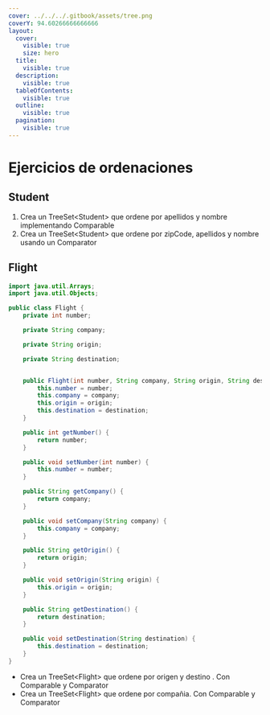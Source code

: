 ```yaml
---
cover: ../../../.gitbook/assets/tree.png
coverY: 94.60266666666666
layout:
  cover:
    visible: true
    size: hero
  title:
    visible: true
  description:
    visible: true
  tableOfContents:
    visible: true
  outline:
    visible: true
  pagination:
    visible: true
---
```


# Ejercicios de ordenaciones

## Student

1. Crea un TreeSet\<Student> que ordene por apellidos y nombre implementando Comparable
2. Crea un TreeSet\<Student> que ordene por zipCode, apellidos y nombre usando un Comparator

## Flight

```java
import java.util.Arrays;
import java.util.Objects;

public class Flight {
    private int number;

    private String company;

    private String origin;

    private String destination;


    public Flight(int number, String company, String origin, String destination) {
        this.number = number;
        this.company = company;
        this.origin = origin;
        this.destination = destination;
    }

    public int getNumber() {
        return number;
    }

    public void setNumber(int number) {
        this.number = number;
    }

    public String getCompany() {
        return company;
    }

    public void setCompany(String company) {
        this.company = company;
    }

    public String getOrigin() {
        return origin;
    }

    public void setOrigin(String origin) {
        this.origin = origin;
    }

    public String getDestination() {
        return destination;
    }

    public void setDestination(String destination) {
        this.destination = destination;
    }
}

```

* Crea un TreeSet\<Flight> que ordene por origen y destino . Con Comparable y Comparator
* Crea un TreeSet\<Flight> que ordene por compañia. Con Comparable y Comparator

